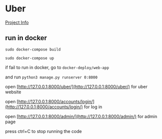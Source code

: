 # Uber

[Project Info](hw1.pdf)

## run in docker
`sudo docker-compose build` 

`sudo docker-compose up` 

if fail to run in docker, go to `docker-deploy/web-app` 

and run `python3 manage.py runserver 0:8000`

open [http://127.0.0.1:8000/uber/](http://127.0.0.1:8000/uber/) for uber website

open [http://127.0.0.1:8000/accounts/login/](http://127.0.0.1:8000/accounts/login/) for log in

open [http://127.0.0.1:8000/admin/](http://127.0.0.1:8000/admin/) for admin page


press ctrl+C to stop running the code
